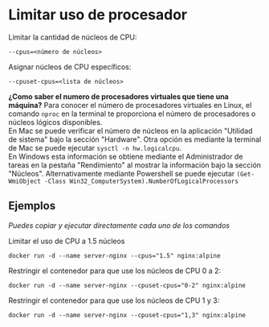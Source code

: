 # Limitar uso de procesador
Limitar la cantidad de núcleos de CPU:
```
--cpus=<número de núcleos>
```

Asignar núcleos de CPU específicos:
```
--cpuset-cpus=<lista de núcleos>
```

**¿Como saber el numero de procesadores virtuales que tiene una máquina?**
Para conocer el número de procesadores virtuales en Linux, el comando `nproc` en la terminal te proporciona el número de procesadores o núcleos lógicos disponibles.<br>
En Mac se puede verificar el número de núcleos en la aplicación "Utilidad de sistema" bajo la sección "Hardware". Otra opción es mediante la terminal de Mac se puede ejecutar `sysctl -n hw.logicalcpu`. <br>
En Windows esta información se obtiene mediante el Administrador de tareas en la pestaña "Rendimiento" al mostrar la información bajo la sección "Núcleos". Alternativamente mediante Powershell se puede ejecutar `(Get-WmiObject -Class Win32_ComputerSystem).NumberOfLogicalProcessors`


## Ejemplos
_Puedes copiar y ejecutar directamente cada uno de los comandos_

Limitar el uso de CPU a 1.5 núcleos
```
docker run -d --name server-nginx --cpus="1.5" nginx:alpine
```

Restringir el contenedor para que use los núcleos de CPU 0 a 2:
```
docker run -d --name server-nginx --cpuset-cpus="0-2" nginx:alpine
```

Restringir el contenedor para que use los núcleos de CPU 1 y 3:
```
docker run -d --name server-nginx --cpuset-cpus="1,3" nginx:alpine
```
